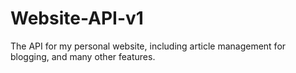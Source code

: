 # Website-API-v1
The API for my personal website, including article management for blogging, and many other features.
